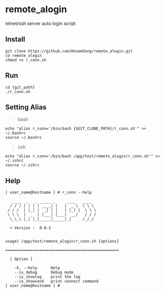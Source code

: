 
# remote_alogin
 telnet/ssh server auto login script


## Install 
```
git clone https://github.com/HonamSong/remote_alogin.git
cd remote_alogin
chmod +x r_conn.sh
```

## Run
```
cd {git_path}
./r_conn.sh
```

## Setting Alias 
> bash
```
echo "alias r_conn='/bin/bash {$GIT_CLONE_PATH}/r_conn.sh'" >> ~/.bashrc
source ~/.bashrc
``` 
> zsh
```
echo "alias r_conn='/bin/bash /app/test/remote_alogin/r_conn.sh'" >> ~/.zshrc
source ~/.zshrc
``` 


## Help

```
[ user_name@hostname ] # r_conn --help

   ____  _   _ _____ _     ____   ____
  / / / | | | | ____| |   |  _ \  \ \ \
 / / /  | |_| |  _| | |   | |_) |  \ \ \
 \ \ \  |  _  | |___| |___|  __/   / / /
  \_\_\ |_| |_|_____|_____|_|     /_/_/

  + Version :  0.0.3


usage) /app/test/remote_alogin/r_conn.sh [options]

==================================================

  [ Option ]

    -h, --help     	Help
    --is_debug     	Debug mode
    --is_showlog   	print the log
    --is_showsend  	print connect command
[ user_name@hostname ] #
```



